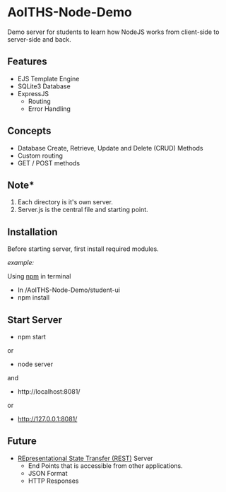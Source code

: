 # AoITHS-Node-Demo
Demo server for students to learn how NodeJS works from client-side to server-side and back.

## Features
* EJS Template Engine
* SQLite3 Database
* ExpressJS 
    * Routing
    * Error Handling

## Concepts
* Database Create, Retrieve, Update and Delete (CRUD) Methods
* Custom routing
* GET / POST methods

## Note*
1. Each directory is it's own server.
2. Server.js is the central file and starting point.


## Installation
Before starting server, first install required modules.

*example:*

Using [npm](https://www.npmjs.com/) in terminal

- In /AoITHS-Node-Demo/student-ui
- npm install


## Start Server
- npm start

or

- node server

and

- http://localhost:8081/

or 

- http://127.0.0.1:8081/



## Future
- [REpresentational State Transfer (REST)](http://en.wikipedia.org/wiki/Representational_state_transfer) Server
    - End Points that is accessible from other applications.
    - JSON Format
    - HTTP Responses